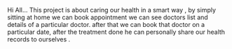 Hi All...
   This project is about caring our health in a smart way , by simply sitting at home we can book appointment we can see doctors list and details of a particular doctor.
   after that we can book that doctor on a particular date, after the treatment done he can personally share our health records to ourselves .

